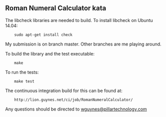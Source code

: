 ## Roman Numeral Calculator kata ##

The libcheck libraries are needed to build.
To install libcheck on Ubuntu 14.04: 
```
    sudo apt-get install check
```
My submission is on branch master. Other branches are me playing around.

To build the library and the test executable:
```
    make
```
To run the tests:
```
    make test
```
The continuous integration build for this can be found at:
```
    http://lion.guynes.net/ci/job/RomanNumeralCalculator/
```

Any questions should be directed to wguynes@pillartechnology.com
